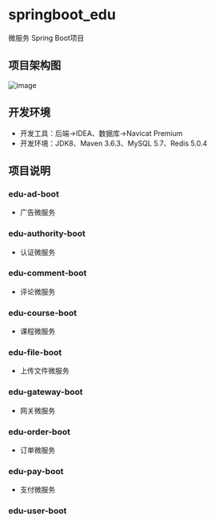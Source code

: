# springboot_edu
微服务 Spring Boot项目

## 项目架构图
![image](https://user-images.githubusercontent.com/16054555/183021828-222360e8-0ab9-4175-8b1a-d7715c166a7f.png)


## 开发环境
- 开发工具：后端->IDEA、数据库->Navicat Premium
- 开发环境：JDK8、Maven 3.6.3、MySQL 5.7、Redis 5.0.4

## 项目说明
### edu-ad-boot
- 广告微服务

### edu-authority-boot
- 认证微服务

### edu-comment-boot
- 评论微服务

### edu-course-boot
- 课程微服务

### edu-file-boot
- 上传文件微服务

### edu-gateway-boot
- 网关微服务

### edu-order-boot
- 订单微服务

### edu-pay-boot
- 支付微服务

### edu-user-boot
